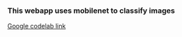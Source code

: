 ### This webapp uses mobilenet to classify images 
[Google codelab link](https://codelabs.developers.google.com/codelabs/tensorflowjs-teachablemachine-codelab/)